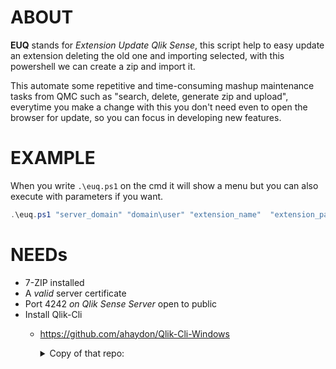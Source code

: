 # ABOUT
**EUQ** stands for *Extension Update Qlik Sense*, this script help to easy update an extension deleting the old one and importing selected,
with this powershell we can create a zip and import it.

This automate some repetitive and time-consuming mashup maintenance tasks from QMC such as "search, delete, generate zip and upload", everytime you make a change with this you don't need even to open the browser for update, so you can focus in developing new features.

# EXAMPLE
When you write `.\euq.ps1` on the cmd it will show a menu but you can also execute with parameters if you want.

``` PowerShell
.\euq.ps1 "server_domain" "domain\user" "extension_name"  "extension_path" "zip_path"
```

# NEEDs
 - 7-ZIP installed
 - A *valid* server certificate
 - Port 4242 *on Qlik Sense Server* open to public
 - Install Qlik-Cli
   - https://github.com/ahaydon/Qlik-Cli-Windows
        <details>
        <summary>Copy of that repo:</summary>  
        
        ``` PowerShell
        $PSVersionTable.PSVersion
        ```
        Ensure you can run script by changing the execution policy, you can change this for the machine by running PowerShell as Administrator and executing the command

        ``` PowerShell
        Set-ExecutionPolicy RemoteSigned
        ```
        If you do not have administrator rights you can change the policy for your user rather than the machine using

        ``` PowerShell
        Set-ExecutionPolicy -Scope CurrentUser RemoteSigned
        ```

        If you have PowerShell 5 or later you can install the module from NuGet using the following command.

        ``` PowerShell
        Get-PackageProvider -Name NuGet -ForceBootstrap
        Install-Module Qlik-Cli
        ```

        Otherwise, the module can be installed by downloading and extracting the files to C:\Program Files\WindowsPowerShell\Modules\Qlik-Cli, the module will then be loaded the next time you open a PowerShell console. You can also load the module for the current session using the Import-Module command and providing the name or path to the module.

        ``` PowerShell
        Import-Module Qlik-Cli
        Import-Module .\Qlik-Cli.psd1
        ```
        Once the module is loaded you can view a list of available commands by using the Get-Help PowerShell command.

        ``` PowerShell
        Get-Help Qlik
        ```

        </details>  